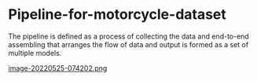 # Pipeline-for-motorcycle-dataset

The pipeline is defined as a process of collecting the data and end-to-end assembling that arranges the flow of data and output is formed as a set of multiple models.

[image-20220525-074202.png](img)
